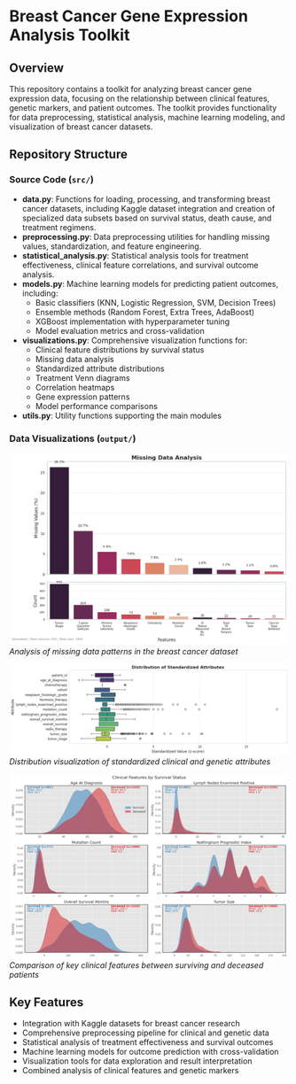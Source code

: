 # Breast Cancer Gene Expression Analysis Toolkit

## Overview
This repository contains a toolkit for analyzing breast cancer gene expression data, focusing on the relationship between clinical features, genetic markers, and patient outcomes. The toolkit provides functionality for data preprocessing, statistical analysis, machine learning modeling, and visualization of breast cancer datasets.

## Repository Structure

### Source Code (`src/`)
- **data.py**: Functions for loading, processing, and transforming breast cancer datasets, including Kaggle dataset integration and creation of specialized data subsets based on survival status, death cause, and treatment regimens.
- **preprocessing.py**: Data preprocessing utilities for handling missing values, standardization, and feature engineering.
- **statistical_analysis.py**: Statistical analysis tools for treatment effectiveness, clinical feature correlations, and survival outcome analysis.
- **models.py**: Machine learning models for predicting patient outcomes, including:
  - Basic classifiers (KNN, Logistic Regression, SVM, Decision Trees)
  - Ensemble methods (Random Forest, Extra Trees, AdaBoost)
  - XGBoost implementation with hyperparameter tuning
  - Model evaluation metrics and cross-validation
- **visualizations.py**: Comprehensive visualization functions for:
  - Clinical feature distributions by survival status
  - Missing data analysis
  - Standardized attribute distributions
  - Treatment Venn diagrams
  - Correlation heatmaps
  - Gene expression patterns
  - Model performance comparisons
- **utils.py**: Utility functions supporting the main modules

### Data Visualizations (`output/`)

![Missing Data Analysis](output/missing_data.png)
*Analysis of missing data patterns in the breast cancer dataset*

![Distribution of Standardized Attributes](output/distribution_of_standardized_attributes.png)
*Distribution visualization of standardized clinical and genetic attributes*

![Clinical Features by Survival Status](output/clinical_features_by_survival_status.png)
*Comparison of key clinical features between surviving and deceased patients*

## Key Features
- Integration with Kaggle datasets for breast cancer research
- Comprehensive preprocessing pipeline for clinical and genetic data
- Statistical analysis of treatment effectiveness and survival outcomes
- Machine learning models for outcome prediction with cross-validation
- Visualization tools for data exploration and result interpretation
- Combined analysis of clinical features and genetic markers
